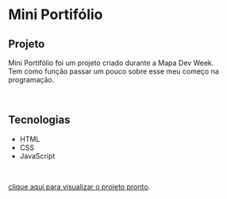 # Mini Portifólio

## Projeto
Mini Portifólio foi um projeto criado durante a Mapa Dev Week. <br>
Tem como função passar um pouco sobre esse meu começo na programação. 

<br>

## Tecnologias
- HTML
- CSS
- JavaScript

<br>

[clique aqui para visualizar o projeto pronto](https://nayaraoliveira1.github.io/mini-portifolio/).

